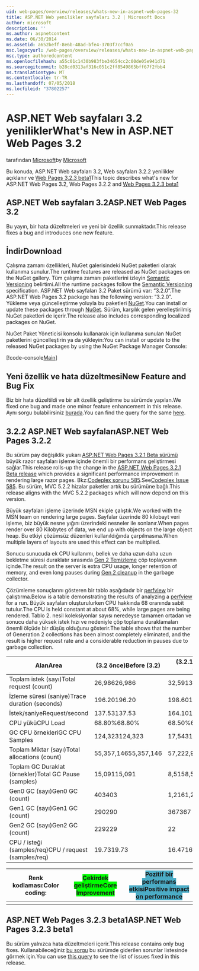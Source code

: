 ```yaml
---
uid: web-pages/overview/releases/whats-new-in-aspnet-web-pages-32
title: ASP.NET Web yenilikler sayfaları 3.2 | Microsoft Docs
author: microsoft
description: ''
ms.author: aspnetcontent
ms.date: 06/30/2014
ms.assetid: a652beff-8e6b-48ad-bfe4-3703f7ccf0a5
msc.legacyurl: /web-pages/overview/releases/whats-new-in-aspnet-web-pages-32
msc.type: authoredcontent
ms.openlocfilehash: a55c01c1430b983fbe34654cc2c00de05e941d71
ms.sourcegitcommit: b28cd0313af316c051c2ff8549865bff67f2fbb4
ms.translationtype: MT
ms.contentlocale: tr-TR
ms.lasthandoff: 07/05/2018
ms.locfileid: "37802257"
---
```

<a name="whats-new-in-aspnet-web-pages-32"></a><span data-ttu-id="5bbf3-102">ASP.NET Web sayfaları 3.2 yenilikler</span><span class="sxs-lookup"><span data-stu-id="5bbf3-102">What's New in ASP.NET Web Pages 3.2</span></span>
====================
<span data-ttu-id="5bbf3-103">tarafından [Microsoft](https://github.com/microsoft)</span><span class="sxs-lookup"><span data-stu-id="5bbf3-103">by [Microsoft](https://github.com/microsoft)</span></span>

<span data-ttu-id="5bbf3-104">Bu konuda, ASP.NET Web sayfaları 3.2, Web sayfaları 3.2.2 yenilikler açıklanır ve [Web Pages 3.2.3 beta1](https://blogs.msdn.com/b/webdev/archive/2014/12/17/asp-net-mvc-5-2-3-web-pages-5-2-3-and-web-api-5-2-3-beta-releases.aspx)</span><span class="sxs-lookup"><span data-stu-id="5bbf3-104">This topic describes what's new for ASP.NET Web Pages 3.2, Web Pages 3.2.2 and [Web Pages 3.2.3 beta1](https://blogs.msdn.com/b/webdev/archive/2014/12/17/asp-net-mvc-5-2-3-web-pages-5-2-3-and-web-api-5-2-3-beta-releases.aspx)</span></span>

## <a name="aspnet-web-pages-32"></a><span data-ttu-id="5bbf3-105">ASP.NET Web sayfaları 3.2</span><span class="sxs-lookup"><span data-stu-id="5bbf3-105">ASP.NET Web Pages 3.2</span></span>

<span data-ttu-id="5bbf3-106">Bu yayın, bir hata düzeltmeleri ve yeni bir özellik sunmaktadır.</span><span class="sxs-lookup"><span data-stu-id="5bbf3-106">This release fixes a bug and introduces one new feature.</span></span>

## <a name="download"></a><span data-ttu-id="5bbf3-107">İndir</span><span class="sxs-lookup"><span data-stu-id="5bbf3-107">Download</span></span>

<span data-ttu-id="5bbf3-108">Çalışma zamanı özellikleri, NuGet galerisindeki NuGet paketleri olarak kullanıma sunulur.</span><span class="sxs-lookup"><span data-stu-id="5bbf3-108">The runtime features are released as NuGet packages on the NuGet gallery.</span></span> <span data-ttu-id="5bbf3-109">Tüm çalışma zamanı paketlerini izleyin [Semantic Versioning](http://semver.org/) belirtimi.</span><span class="sxs-lookup"><span data-stu-id="5bbf3-109">All the runtime packages follow the [Semantic Versioning](http://semver.org/) specification.</span></span> <span data-ttu-id="5bbf3-110">ASP.NET Web sayfaları 3.2 Paket sürümü var: &ldquo;3.2.0&rdquo;.</span><span class="sxs-lookup"><span data-stu-id="5bbf3-110">The ASP.NET Web Pages 3.2 package has the following version: &ldquo;3.2.0&rdquo;.</span></span> <span data-ttu-id="5bbf3-111">Yükleme veya güncelleştirme yoluyla bu paketleri [NuGet](http://www.nuget.org/packages/Microsoft.AspNet.WebPages/).</span><span class="sxs-lookup"><span data-stu-id="5bbf3-111">You can install or update these packages through [NuGet](http://www.nuget.org/packages/Microsoft.AspNet.WebPages/).</span></span> <span data-ttu-id="5bbf3-112">Sürüm, karşılık gelen yerelleştirilmiş NuGet paketleri de içerir.</span><span class="sxs-lookup"><span data-stu-id="5bbf3-112">The release also includes corresponding localized packages on NuGet.</span></span>

<span data-ttu-id="5bbf3-113">NuGet Paket Yöneticisi konsolu kullanarak için kullanıma sunulan NuGet paketlerini güncelleştirin ya da yükleyin:</span><span class="sxs-lookup"><span data-stu-id="5bbf3-113">You can install or update to the released NuGet packages by using the NuGet Package Manager Console:</span></span>

[!code-console[Main](whats-new-in-aspnet-web-pages-32/samples/sample1.cmd)]

## <a name="new-feature-and-bug-fix"></a><span data-ttu-id="5bbf3-114">Yeni özellik ve hata düzeltmesi</span><span class="sxs-lookup"><span data-stu-id="5bbf3-114">New Feature and Bug Fix</span></span>

<span data-ttu-id="5bbf3-115">Biz bir hata düzeltildi ve bir alt özellik geliştirme bu sürümde yapılan.</span><span class="sxs-lookup"><span data-stu-id="5bbf3-115">We fixed one bug and made one minor feature enhancement in this release.</span></span> <span data-ttu-id="5bbf3-116">Aynı sorgu bulabilirsiniz [burada](https://aspnetwebstack.codeplex.com/workitem/list/advanced?keyword=&amp;status=Closed&amp;type=All&amp;priority=All&amp;release=v5.2%20RC|v5.2%20RTM&amp;assignedTo=All&amp;component=Web%20Pages%2FRazor&amp;sortField=Id&amp;sortDirection=Descending&amp;page=0&amp;reasonClosed=Fixed).</span><span class="sxs-lookup"><span data-stu-id="5bbf3-116">You can find the query for the same [here](https://aspnetwebstack.codeplex.com/workitem/list/advanced?keyword=&amp;status=Closed&amp;type=All&amp;priority=All&amp;release=v5.2%20RC|v5.2%20RTM&amp;assignedTo=All&amp;component=Web%20Pages%2FRazor&amp;sortField=Id&amp;sortDirection=Descending&amp;page=0&amp;reasonClosed=Fixed).</span></span>

## <a name="aspnet-web-pages-322"></a><span data-ttu-id="5bbf3-117">3.2.2 ASP.NET Web sayfaları</span><span class="sxs-lookup"><span data-stu-id="5bbf3-117">ASP.NET Web Pages 3.2.2</span></span>

<span data-ttu-id="5bbf3-118">Bu sürüm pay değişiklik yukarı [ASP.NET Web Pages 3.2.1 Beta sürümü](https://blogs.msdn.com/b/webdev/archive/2014/07/28/announcing-the-beta-release-of-web-pages-3-2-1.aspx) büyük razor sayfaları işleme içinde önemli bir performans geliştirmesi sağlar.</span><span class="sxs-lookup"><span data-stu-id="5bbf3-118">This release rolls-up the change in the [ASP.NET Web Pages 3.2.1 Beta release](https://blogs.msdn.com/b/webdev/archive/2014/07/28/announcing-the-beta-release-of-web-pages-3-2-1.aspx) which provides a significant performance improvement in rendering large razor pages.</span></span> <span data-ttu-id="5bbf3-119">Bkz:[Codeplex sorunu 585](https://aspnetwebstack.codeplex.com/workitem/585).</span><span class="sxs-lookup"><span data-stu-id="5bbf3-119">See[Codeplex Issue 585](https://aspnetwebstack.codeplex.com/workitem/585).</span></span> <span data-ttu-id="5bbf3-120">Bu sürüm, MVC 5.2.2 hizalar paketler artık bu sürümüne bağlı.</span><span class="sxs-lookup"><span data-stu-id="5bbf3-120">This release aligns with the MVC 5.2.2 packages which will now depend on this version.</span></span>

<span data-ttu-id="5bbf3-121">Büyük sayfaları işleme üzerinde MSN ekiple çalıştık.</span><span class="sxs-lookup"><span data-stu-id="5bbf3-121">We worked with the MSN team on rendering large pages.</span></span> <span data-ttu-id="5bbf3-122">Sayfalar üzerinde 80 kilobayt veri işleme, biz büyük nesne yığını üzerindeki nesneler ile sonlanır.</span><span class="sxs-lookup"><span data-stu-id="5bbf3-122">When pages render over 80 Kilobytes of data, we end up with objects on the large object heap.</span></span> <span data-ttu-id="5bbf3-123">Bu etkiyi çözümsüz düzenleri kullanıldığında çarpılmasına.</span><span class="sxs-lookup"><span data-stu-id="5bbf3-123">When multiple layers of layouts are used this effect can be multiplied.</span></span>

<span data-ttu-id="5bbf3-124">Sonucu sunucuda ek CPU kullanımı, bellek ve daha uzun daha uzun bekletme süresi duraklatır sırasında [Gen 2 Temizleme](https://msdn.microsoft.com/en-us/library/ms973837.aspx) çöp toplayıcının içinde.</span><span class="sxs-lookup"><span data-stu-id="5bbf3-124">The result on the server is extra CPU usage, longer retention of memory, and even long pauses during [Gen 2 cleanup](https://msdn.microsoft.com/en-us/library/ms973837.aspx) in the garbage collector.</span></span>

<span data-ttu-id="5bbf3-125">Çözümleme sonuçlarını gösteren bir tablo aşağıdadır bir [perfview](https://channel9.msdn.com/Series/PerfView-Tutorial) bir çalıştırma.</span><span class="sxs-lookup"><span data-stu-id="5bbf3-125">Below is a table demonstrating the results of analyzing a [perfview](https://channel9.msdn.com/Series/PerfView-Tutorial) for a run.</span></span> <span data-ttu-id="5bbf3-126">Büyük sayfaları oluşturulurken CPU hakkında 68 oranında sabit tutulur.</span><span class="sxs-lookup"><span data-stu-id="5bbf3-126">The CPU is held constant at about 68%, while large pages are being rendered.</span></span> <span data-ttu-id="5bbf3-127">Tablo 2. nesil koleksiyonlar sayısı neredeyse tamamen ortadan ve sonucu daha yüksek istek hızı ve nedeniyle çöp toplama duraklamaları önemli ölçüde bir düşüş olduğunu gösterir.</span><span class="sxs-lookup"><span data-stu-id="5bbf3-127">The table shows that the number of Generation 2 collections has been almost completely eliminated, and the result is higher request rate and a considerable reduction in pauses due to garbage collection.</span></span>

| <span data-ttu-id="5bbf3-128">**Alan**</span><span class="sxs-lookup"><span data-stu-id="5bbf3-128">**Area**</span></span> | <span data-ttu-id="5bbf3-129">**(3.2 önce)**</span><span class="sxs-lookup"><span data-stu-id="5bbf3-129">**Before (3.2)**</span></span> | <span data-ttu-id="5bbf3-130">**(3.2.1 sonra)**</span><span class="sxs-lookup"><span data-stu-id="5bbf3-130">**After (3.2.1)**</span></span> | <span data-ttu-id="5bbf3-131">**Delta %**</span><span class="sxs-lookup"><span data-stu-id="5bbf3-131">**Delta %**</span></span> |
| --- | --- | --- | --- |
| <span data-ttu-id="5bbf3-132">Toplam istek (sayı)</span><span class="sxs-lookup"><span data-stu-id="5bbf3-132">Total request (count)</span></span> | <span data-ttu-id="5bbf3-133">26,986</span><span class="sxs-lookup"><span data-stu-id="5bbf3-133">26,986</span></span> | <span data-ttu-id="5bbf3-134">32,591</span><span class="sxs-lookup"><span data-stu-id="5bbf3-134">32,591</span></span> | <span data-ttu-id="5bbf3-135"><font style="background-color: #4bacc6">20.80%</font></span><span class="sxs-lookup"><span data-stu-id="5bbf3-135"><font style="background-color: #4bacc6">20.80%</font></span></span> |
| <span data-ttu-id="5bbf3-136">İzleme süresi (saniye)</span><span class="sxs-lookup"><span data-stu-id="5bbf3-136">Trace duration (seconds)</span></span> | <span data-ttu-id="5bbf3-137">196.20</span><span class="sxs-lookup"><span data-stu-id="5bbf3-137">196.20</span></span> | <span data-ttu-id="5bbf3-138">198.60</span><span class="sxs-lookup"><span data-stu-id="5bbf3-138">198.60</span></span> | <span data-ttu-id="5bbf3-139">1.20%</span><span class="sxs-lookup"><span data-stu-id="5bbf3-139">1.20%</span></span> |
| <span data-ttu-id="5bbf3-140">İstek/saniye</span><span class="sxs-lookup"><span data-stu-id="5bbf3-140">Request/second</span></span> | <span data-ttu-id="5bbf3-141">137.53</span><span class="sxs-lookup"><span data-stu-id="5bbf3-141">137.53</span></span> | <span data-ttu-id="5bbf3-142">164.10</span><span class="sxs-lookup"><span data-stu-id="5bbf3-142">164.10</span></span> | <span data-ttu-id="5bbf3-143"><font style="background-color: #4bacc6">19.30%</font></span><span class="sxs-lookup"><span data-stu-id="5bbf3-143"><font style="background-color: #4bacc6">19.30%</font></span></span> |
| <span data-ttu-id="5bbf3-144">CPU yükü</span><span class="sxs-lookup"><span data-stu-id="5bbf3-144">CPU Load</span></span> | <span data-ttu-id="5bbf3-145">68.80%</span><span class="sxs-lookup"><span data-stu-id="5bbf3-145">68.80%</span></span> | <span data-ttu-id="5bbf3-146">68.50%</span><span class="sxs-lookup"><span data-stu-id="5bbf3-146">68.50%</span></span> |  <span data-ttu-id="5bbf3-147">-0.40%</span><span class="sxs-lookup"><span data-stu-id="5bbf3-147">-0.40%</span></span> |
| <span data-ttu-id="5bbf3-148">GC CPU örnekleri</span><span class="sxs-lookup"><span data-stu-id="5bbf3-148">GC CPU Samples</span></span> | <span data-ttu-id="5bbf3-149">124,323</span><span class="sxs-lookup"><span data-stu-id="5bbf3-149">124,323</span></span> | <span data-ttu-id="5bbf3-150">17,543</span><span class="sxs-lookup"><span data-stu-id="5bbf3-150">17,543</span></span> | <span data-ttu-id="5bbf3-151"><font style="background-color: #4bacc6">-85.90%</font></span><span class="sxs-lookup"><span data-stu-id="5bbf3-151"><font style="background-color: #4bacc6">-85.90%</font></span></span> |
| <span data-ttu-id="5bbf3-152">Toplam Miktar (sayı)</span><span class="sxs-lookup"><span data-stu-id="5bbf3-152">Total allocations (count)</span></span> | <span data-ttu-id="5bbf3-153">55,357,146</span><span class="sxs-lookup"><span data-stu-id="5bbf3-153">55,357,146</span></span> | <span data-ttu-id="5bbf3-154">57,222,949</span><span class="sxs-lookup"><span data-stu-id="5bbf3-154">57,222,949</span></span> | <span data-ttu-id="5bbf3-155">3.40%</span><span class="sxs-lookup"><span data-stu-id="5bbf3-155">3.40%</span></span> |
| <span data-ttu-id="5bbf3-156">Toplam GC Duraklat (örnekler)</span><span class="sxs-lookup"><span data-stu-id="5bbf3-156">Total GC Pause (samples)</span></span> | <span data-ttu-id="5bbf3-157">15,091</span><span class="sxs-lookup"><span data-stu-id="5bbf3-157">15,091</span></span> | <span data-ttu-id="5bbf3-158">8,515</span><span class="sxs-lookup"><span data-stu-id="5bbf3-158">8,515</span></span> | <span data-ttu-id="5bbf3-159"><font style="background-color: #4bacc6">-43.60%</font></span><span class="sxs-lookup"><span data-stu-id="5bbf3-159"><font style="background-color: #4bacc6">-43.60%</font></span></span> |
| <span data-ttu-id="5bbf3-160">Gen0 GC (sayı)</span><span class="sxs-lookup"><span data-stu-id="5bbf3-160">Gen0 GC (count)</span></span> | <span data-ttu-id="5bbf3-161">403</span><span class="sxs-lookup"><span data-stu-id="5bbf3-161">403</span></span> | <span data-ttu-id="5bbf3-162">1,216</span><span class="sxs-lookup"><span data-stu-id="5bbf3-162">1,216</span></span> | <span data-ttu-id="5bbf3-163">201.70%</span><span class="sxs-lookup"><span data-stu-id="5bbf3-163">201.70%</span></span> |
| <span data-ttu-id="5bbf3-164">Gen1 GC (sayı)</span><span class="sxs-lookup"><span data-stu-id="5bbf3-164">Gen1 GC (count)</span></span> | <span data-ttu-id="5bbf3-165">290</span><span class="sxs-lookup"><span data-stu-id="5bbf3-165">290</span></span> | <span data-ttu-id="5bbf3-166">367</span><span class="sxs-lookup"><span data-stu-id="5bbf3-166">367</span></span> | <span data-ttu-id="5bbf3-167">26.60%</span><span class="sxs-lookup"><span data-stu-id="5bbf3-167">26.60%</span></span> |
| <span data-ttu-id="5bbf3-168">Gen2 GC (sayı)</span><span class="sxs-lookup"><span data-stu-id="5bbf3-168">Gen2 GC (count)</span></span> | <span data-ttu-id="5bbf3-169">229</span><span class="sxs-lookup"><span data-stu-id="5bbf3-169">229</span></span> | <span data-ttu-id="5bbf3-170">2</span><span class="sxs-lookup"><span data-stu-id="5bbf3-170">2</span></span> | <span data-ttu-id="5bbf3-171"><font style="background-color: #00ff00">-99.10%</font></span><span class="sxs-lookup"><span data-stu-id="5bbf3-171"><font style="background-color: #00ff00">-99.10%</font></span></span> |
| <span data-ttu-id="5bbf3-172">CPU / isteği (samples/req)</span><span class="sxs-lookup"><span data-stu-id="5bbf3-172">CPU / request (samples/req)</span></span> | <span data-ttu-id="5bbf3-173">19.73</span><span class="sxs-lookup"><span data-stu-id="5bbf3-173">19.73</span></span> | <span data-ttu-id="5bbf3-174">16.47</span><span class="sxs-lookup"><span data-stu-id="5bbf3-174">16.47</span></span> | <span data-ttu-id="5bbf3-175">-16.50%</span><span class="sxs-lookup"><span data-stu-id="5bbf3-175">-16.50%</span></span> |

| <span data-ttu-id="5bbf3-176">Renk kodlaması:</span><span class="sxs-lookup"><span data-stu-id="5bbf3-176">Color coding:</span></span> | <span data-ttu-id="5bbf3-177"><font style="background-color: #00ff00">Çekirdek geliştirme</font></span><span class="sxs-lookup"><span data-stu-id="5bbf3-177"><font style="background-color: #00ff00">Core Improvement</font></span></span> | <span data-ttu-id="5bbf3-178"><font style="background-color: #4bacc6">Pozitif bir performans etkisi</font></span><span class="sxs-lookup"><span data-stu-id="5bbf3-178"><font style="background-color: #4bacc6">Positive impact on performance</font></span></span> |
|---------------|-----------------------------------------------------------------|-------------------------------------------------------------------------------|
|               |                                                                 |                                                                               |

## <a name="aspnet-web-pages-323-beta1"></a><span data-ttu-id="5bbf3-179">ASP.NET Web Pages 3.2.3 beta1</span><span class="sxs-lookup"><span data-stu-id="5bbf3-179">ASP.NET Web Pages 3.2.3 beta1</span></span>

<span data-ttu-id="5bbf3-180">Bu sürüm yalnızca hata düzeltmeleri içerir.</span><span class="sxs-lookup"><span data-stu-id="5bbf3-180">This release contains only bug fixes.</span></span> <span data-ttu-id="5bbf3-181">Kullanabileceğiniz [bu sorgu](https://aspnetwebstack.codeplex.com/workitem/list/advanced?keyword=&amp;status=Closed&amp;type=All&amp;priority=All&amp;release=v5.2.3%20Beta&amp;assignedTo=All&amp;component=Web%20Pages%2FRazor&amp;sortField=LastUpdatedDate&amp;sortDirection=Descending&amp;page=0&amp;reasonClosed=Fixed) bu sürümde giderilen sorunlar listesinde görmek için.</span><span class="sxs-lookup"><span data-stu-id="5bbf3-181">You can use [this query](https://aspnetwebstack.codeplex.com/workitem/list/advanced?keyword=&amp;status=Closed&amp;type=All&amp;priority=All&amp;release=v5.2.3%20Beta&amp;assignedTo=All&amp;component=Web%20Pages%2FRazor&amp;sortField=LastUpdatedDate&amp;sortDirection=Descending&amp;page=0&amp;reasonClosed=Fixed) to see the list of issues fixed in this release.</span></span>
